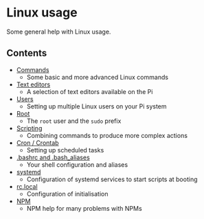 # Linux usage

Some general help with Linux usage.

## Contents

- [Commands](commands.md)
    - Some basic and more advanced Linux commands
- [Text editors](text-editors.md)
    - A selection of text editors available on the Pi
- [Users](users.md)
    - Setting up multiple Linux users on your Pi system
- [Root](root.md)
    - The `root` user and the `sudo` prefix
- [Scripting](scripting.md)
    - Combining commands to produce more complex actions
- [Cron / Crontab](cron.md)
    - Setting up scheduled tasks
- [.bashrc and .bash_aliases](bashrc.md)
    - Your shell configuration and aliases
- [systemd](systemd.md)
    - Configuration of systemd services to start scripts at booting
- [rc.local](rc-local.md)
    - Configuration of initialisation
- [NPM](NPM/README.md)
    - NPM help for many problems with NPMs

